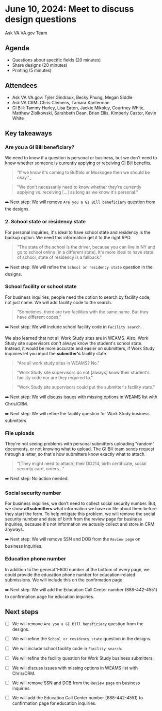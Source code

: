 # June 10, 2024: Meet to discuss design questions

Ask VA VA.gov Team

## Agenda

  *   Questions about specific fields (20 minutes)
  *   Share designs (20 minutes)
  *   Printing (5 minutes)

 ## Attendees

 * Ask VA VA.gov: Tyler Gindraux, Becky Phung, Megan Siddle
 * Ask VA CRM: Chris Clemens, Tamara Kanterman
 * GI Bill: Tammy Hurley, Lisa Eaton, Jackie Mikoley, Courtney White, Matthew Ziolkowski, Sarahbeth Dean, Brian Ellis, Kimberly Castor, Kevin White

## Key takeaways

### Are you a GI Bill beneficiary?
We need to know if a question is personal or business, but we don't need to know whether someone is currently applying or receiving GI Bill benefits.

> "If we know it's coming to Buffalo or Muskogee then we should be okay."_

> "We don't necessarily need to know whether they're currently applying vs. receiving [...] as long as we know it's personal."

➡️ Next step: We will remove `Are you a GI Bill beneficiary` question from the designs.

### 2. School state or residency state
For personal inquiries, it's ideal to have school state and residency is the backup option. We need this information get it to the right RPO.

> "The state of the school is the driver, because you can live in NY and go to school online [in a different state]. It's more ideal to have state of school, state of residency is a fallback."

➡️ Next step: We will refine the `School or residency state` question in the designs.

### School facility or school state
For business inquiries, people need the option to search by facility code, not just name. We will add facility code to the search.

> "Sometimes, there are two facilities with the same name. But they have different codes."

➡️ Next step: We will include school facility code in `Facility search`.

We also learned that not all Work Study sites are in WEAMS. Also, Work Study site supervisors don't always know the student's school state. Instead, it would be more accurate and easier on submitters, if Work Study inquiries let you input the **submitter's** facility state.

> "Are all work study sites in WEAMS? No."

> "Work Study site supervisors do not [always] know their student's facility code nor are they required to."

> "Work Study site supervisors could put the submitter's facility state."

➡️ Next step: We will discuss issues with missing options in WEAMS list with Chris/CRM.

➡️ Next step: We will refine the facility question for Work Study business submitters.

### File uploads
They're not seeing problems with personal submitters uploading "random" documents, or not knowing what to upload. The GI Bill team sends request through a letter, so that's how submitters know exactly what to attach.

> "[They might need to attach] their DD214, birth certificate, social security card, orders..."

➡️ Next step: No action needed.

### Social security number
For business inquiries, we don't need to collect social security number. But, we show **all submitters** what information we have on file about them before they start the form. To help mitigate this problem, we will remove the social security number and date of birth from the review page for business inquiries, because it's not information we actually collect and store in CRM anyways.

➡️ Next step: We will remove SSN and DOB from the `Review page` on business inquiries.

### Education phone number
In addition to the general 1-800 number at the bottom of every page, we could provide the education phone number for education-related submissions. We will include this on the confirmation page.

➡️ Next step: We will add the Education Call Center number (888-442-4551) to confirmation page for education inquiries.

## Next steps

- [ ] We will remove `Are you a GI Bill beneficiary` question from the designs.
- [ ] We will refine the `School or residency state` question in the designs.
- [ ] We will include school facility code in `Facility search`.
- [ ] We will refine the facility question for Work Study business submitters.
- [ ] We will discuss issues with missing options in WEAMS list with Chris/CRM.
- [ ] We will remove SSN and DOB from the `Review page` on business inquiries.
- [ ] We will add the Education Call Center number (888-442-4551) to confirmation page for education inquiries.
 
